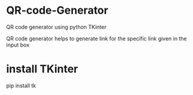 # QR-code-Generator
QR code generator using python TKinter

QR code generator helps to generate link for the specific link given in the input box 


# install TKinter
pip install tk
